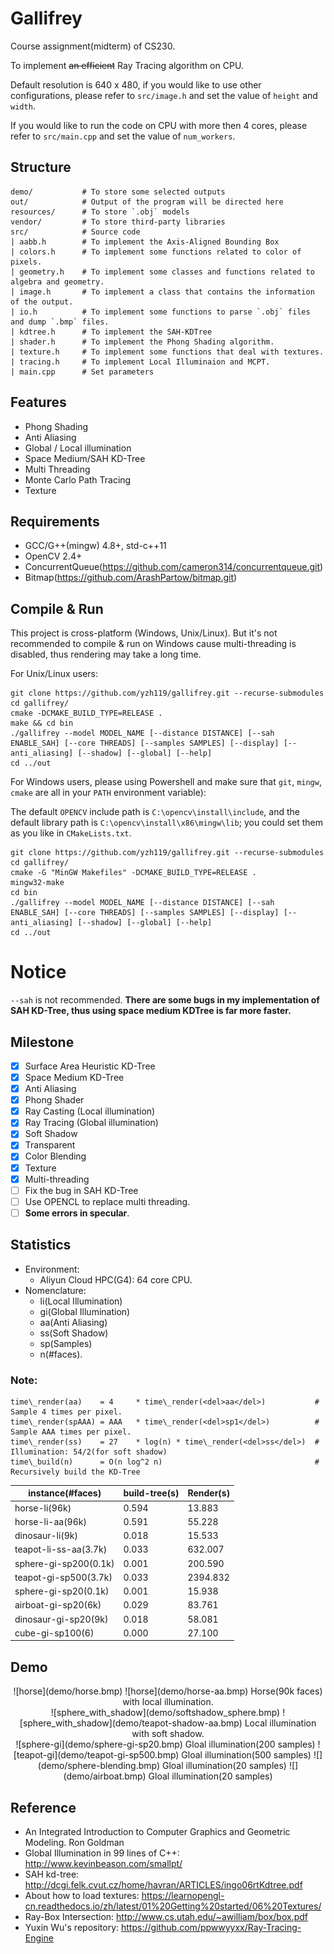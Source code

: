 # Gallifrey
Course assignment(midterm) of CS230.

To implement <del>an efficient</del> Ray Tracing algorithm on CPU.

Default resolution is 640 x 480, if you would like to use other configurations, please refer to `src/image.h` and set the value of `height` and `width`.

If you would like to run the code on CPU with more then 4 cores, please refer to `src/main.cpp` and set the value of `num_workers`.

## Structure

    demo/           # To store some selected outputs
    out/            # Output of the program will be directed here
    resources/      # To store `.obj` models
    vendor/         # To store third-party libraries
    src/            # Source code
    | aabb.h        # To implement the Axis-Aligned Bounding Box
    | colors.h      # To implement some functions related to color of pixels.
    | geometry.h    # To implement some classes and functions related to algebra and geometry.
    | image.h       # To implement a class that contains the information of the output.
    | io.h          # To implement some functions to parse `.obj` files and dump `.bmp` files.
    | kdtree.h      # To implement the SAH-KDTree
    | shader.h      # To implement the Phong Shading algorithm.
    | texture.h     # To implement some functions that deal with textures.
    | tracing.h     # To implement Local Illuminaion and MCPT.
    | main.cpp      # Set parameters

## Features

- Phong Shading
- Anti Aliasing
- Global / Local illumination
- Space Medium/SAH KD-Tree
- Multi Threading
- Monte Carlo Path Tracing
- Texture

## Requirements

- GCC/G++(mingw) 4.8+, std-c++11
- OpenCV 2.4+
- ConcurrentQueue(https://github.com/cameron314/concurrentqueue.git)
- Bitmap(https://github.com/ArashPartow/bitmap.git)

## Compile & Run
This project is cross-platform (Windows, Unix/Linux). But it's not recommended to compile & run on Windows cause multi-threading is disabled, thus rendering may take a long time.

For Unix/Linux users:

    git clone https://github.com/yzh119/gallifrey.git --recurse-submodules
    cd gallifrey/
    cmake -DCMAKE_BUILD_TYPE=RELEASE .
    make && cd bin
    ./gallifrey --model MODEL_NAME [--distance DISTANCE] [--sah ENABLE_SAH] [--core THREADS] [--samples SAMPLES] [--display] [--anti_aliasing] [--shadow] [--global] [--help]
    cd ../out

For Windows users, please using Powershell and make sure that `git`, `mingw`, `cmake` are all in your `PATH` environment variable):

The default `OPENCV` include path is `C:\opencv\install\include`, and the default library path is `C:\opencv\install\x86\mingw\lib`; you could set them as you like in `CMakeLists.txt`.

    git clone https://github.com/yzh119/gallifrey.git --recurse-submodules
    cd gallifrey/
    cmake -G "MinGW Makefiles" -DCMAKE_BUILD_TYPE=RELEASE .
    mingw32-make
    cd bin
    ./gallifrey --model MODEL_NAME [--distance DISTANCE] [--sah ENABLE_SAH] [--core THREADS] [--samples SAMPLES] [--display] [--anti_aliasing] [--shadow] [--global] [--help]
    cd ../out

# Notice

`--sah` is not recommended. **There are some bugs in my implementation of SAH KD-Tree, thus using space medium KDTree is far more faster.**

## Milestone
- [x] Surface Area Heuristic KD-Tree
- [x] Space Medium KD-Tree
- [x] Anti Aliasing
- [x] Phong Shader
- [x] Ray Casting (Local illumination)
- [x] Ray Tracing (Global illumination)
- [x] Soft Shadow
- [x] Transparent
- [x] Color Blending
- [x] Texture
- [x] Multi-threading
- [ ] Fix the bug in SAH KD-Tree
- [ ] Use OPENCL to replace multi threading.
- [ ] **Some errors in specular**.

## Statistics

- Environment: 
	- Aliyun Cloud HPC(G4): 64 core CPU.
- Nomenclature: 
	- li(Local Illumination)
	- gi(Global Illumination)
	- aa(Anti Aliasing)
	- ss(Soft Shadow)
	- sp(Samples)
	- n(#faces).

### Note: 

	time\_render(aa) 	= 4 	* time\_render(<del>aa</del>)			# Sample 4 times per pixel.
	time\_render(spAAA) = AAA 	* time\_render(<del>sp1</del>)			# Sample AAA times per pixel.
	time\_render(ss)	= 27 	* log(n) * time\_render(<del>ss</del>) 	# Illumination: 54/2(for soft shadow)
	time\_build(n)		= O(n log^2 n)									# Recursively build the KD-Tree

instance(#faces)	| build-tree(s)		| Render(s)
--------------------|-------------------|----------------
horse-li(96k)		| 0.594				| 13.883
horse-li-aa(96k)	| 0.591				| 55.228
dinosaur-li(9k)		| 0.018				| 15.533				
teapot-li-ss-aa(3.7k)| 0.033			| 632.007
sphere-gi-sp200(0.1k)| 0.001			| 200.590
teapot-gi-sp500(3.7k)| 0.033			| 2394.832
sphere-gi-sp20(0.1k) | 0.001			| 15.938
airboat-gi-sp20(6k)	 | 0.029			| 83.761
dinosaur-gi-sp20(9k) | 0.018			| 58.081
cube-gi-sp100(6)	 | 0.000			| 27.100

## Demo
<center>
![horse](demo/horse.bmp)
![horse](demo/horse-aa.bmp)
Horse(90k faces) with local illumination.
</center>
<center>
![sphere_with_shadow](demo/softshadow_sphere.bmp)
![sphere_with_shadow](demo/teapot-shadow-aa.bmp)
Local illumination with soft shadow.
</center>
<center>
![sphere-gi](demo/sphere-gi-sp20.bmp)
Gloal illumination(200 samples)
![teapot-gi](demo/teapot-gi-sp500.bmp)
Gloal illumination(500 samples)
![](demo/sphere-blending.bmp)
Gloal illumination(20 samples)
![](demo/airboat.bmp)
Gloal illumination(20 samples)
</center>

## Reference
- An Integrated Introduction to Computer Graphics and Geometric Modeling. Ron Goldman
- Global Illumination in 99 lines of C++: http://www.kevinbeason.com/smallpt/
- SAH kd-tree: http://dcgi.felk.cvut.cz/home/havran/ARTICLES/ingo06rtKdtree.pdf
- About how to load textures: https://learnopengl-cn.readthedocs.io/zh/latest/01%20Getting%20started/06%20Textures/
- Ray-Box Intersection: http://www.cs.utah.edu/~awilliam/box/box.pdf
- Yuxin Wu's repository: https://github.com/ppwwyyxx/Ray-Tracing-Engine
